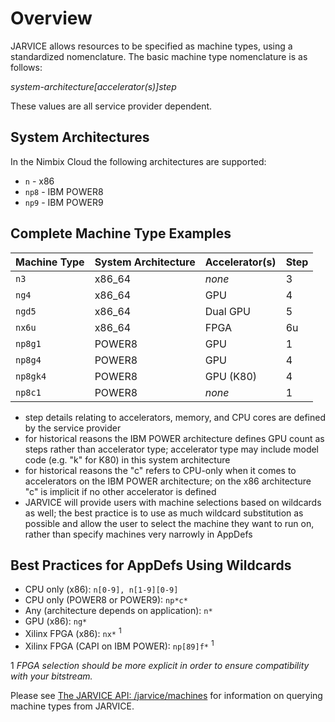 # Overview
JARVICE allows resources to be specified as machine types, using a standardized nomenclature.  The basic machine type nomenclature is as follows:

*system-architecture[accelerator(s)]step*

These values are all service provider dependent.

## System Architectures

In the Nimbix Cloud the following architectures are supported:

- ```n``` - x86
- ```np8``` - IBM POWER8
- ```np9``` - IBM POWER9

## Complete Machine Type Examples

Machine Type|System Architecture|Accelerator(s)|Step
---|---|---|---
```n3```|x86_64|*none*|3
```ng4```|x86_64|GPU|4
```ngd5```|x86_64|Dual GPU|5
```nx6u```|x86_64|FPGA|6u
```np8g1```|POWER8|GPU|1
```np8g4```|POWER8|GPU|4
```np8gk4```|POWER8|GPU (K80)|4
```np8c1```|POWER8|*none*|1

- step details relating to accelerators, memory, and CPU cores are defined by the service provider
- for historical reasons the IBM POWER architecture defines GPU count as steps rather than accelerator type; accelerator type may include model code (e.g. "k" for K80) in this system architecture
- for historical reasons the "c" refers to CPU-only when it comes to accelerators on the IBM POWER architecture; on the x86 architecture "c" is implicit if no other accelerator is defined
- JARVICE will provide users with machine selections based on wildcards as well; the best practice is to use as much wildcard substitution as possible and allow the user to select the machine they want to run on, rather than specify machines very narrowly in AppDefs

## Best Practices for AppDefs Using Wildcards

- CPU only (x86): ```n[0-9], n[1-9][0-9]```
- CPU only (POWER8 or POWER9): ```np*c*```
- Any (architecture depends on application): ```n*```
- GPU (x86): ```ng*```
- Xilinx FPGA (x86): ```nx*``` <sup>1</sup>
- Xilinx FPGA (CAPI on IBM POWER): ```np[89]f*``` <sup>1</sup>

1 _FPGA selection should be more explicit in order to ensure compatibility with your bitstream._

Please see [The JARVICE API: /jarvice/machines](api.md#jarvicemachines) for information on querying machine types from JARVICE.
